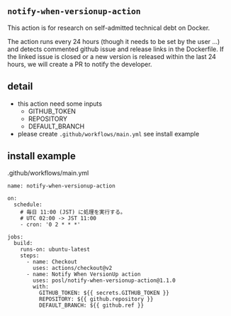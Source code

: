 ## `notify-when-versionup-action`
This action is for research on self-admitted technical debt on Docker.

The action runs every 24 hours (though it needs to be set by the user ...) and detects commented github issue and release links in the Dockerfile.
If the linked issue is closed or a new version is released within the last 24 hours, we will create a PR to notify the developer.

## detail
* this action need some inputs
  * GITHUB_TOKEN
  * REPOSITORY
  * DEFAULT_BRANCH
* please create `.github/workflows/main.yml` see install example

## install example
.github/workflows/main.yml
```
name: notify-when-versionup-action

on:
  schedule:
    # 毎日 11:00 (JST) に処理を実行する。
    # UTC 02:00 -> JST 11:00
    - cron: '0 2 * * *'

jobs:
  build:
    runs-on: ubuntu-latest
    steps:
      - name: Checkout
        uses: actions/checkout@v2
      - name: Notify When VersionUp action
        uses: posl/notify-when-versionup-action@1.1.0
        with:
          GITHUB_TOKEN: ${{ secrets.GITHUB_TOKEN }}
          REPOSITORY: ${{ github.repository }}
          DEFAULT_BRANCH: ${{ github.ref }}
```
